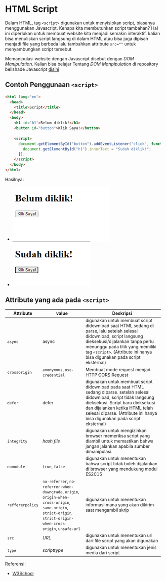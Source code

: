 # HTML Script

Dalam HTML, tag `<script>` digunakan untuk menyisipkan script, biasanya menggunakan Javascript. Kenapa
kita membutuhkan script tambahan? Hal ini diperlukan untuk membuat website kita menjadi semakin
interaktif. kalian bisa menuliskan script langsung di dalam HTML atau bisa juga dipisah menjadi file
yang berbeda lalu tambahkan attribute `src=""` untuk menyambungkan script tersebut.

Memanipulasi website dengan Javascript disebut dengan _DOM Manipulation_. Kalian bisa belajar
Tentang _DOM Manpipulation_ di repository bellshade Javascript [disini](https://github.com/bellshade/Javascript/tree/main/learn/DOM)

## Contoh Penggunaan `<script>`

```html
<html lang="en">
  <head>
    <title>Script</title>
  </head>
  <body>
    <h1 id="h1">Belum diklik!</h1>
    <button id="button">Klik Saya!</button>

    <script>
      document.getElementById("button").addEventListener("click", function () {
        document.getElementById("h1").innerText = "Sudah diklik!";
      });
    </script>
  </body>
</html>
```

Hasilnya:

- ![Contoh Script](img/contoh-script-1.png)
- ![Contoh Script](img/contoh-script-2.png)

## Attribute yang ada pada `<script>`

| Attribute        | value                                                                                                                                                              | Deskripsi                                                                                                                                                                                                                                                                  |
| ---------------- | ------------------------------------------------------------------------------------------------------------------------------------------------------------------ | -------------------------------------------------------------------------------------------------------------------------------------------------------------------------------------------------------------------------------------------------------------------------- |
| `async`          | async                                                                                                                                                              | digunakan untuk membuat script didownload saat HTML sedang di parse, lalu setelah selesai didownload, script langsung dieksekusi/dijalankan tanpa perlu menunggu pada titik yang memiliki tag `<script>`. (Attribute ini hanya bisa digunakan pada script eksternal)       |
| `crossorigin`    | `anonymous`, `use-credential`                                                                                                                                      | Membuat mode request menjadi HTTP CORS Request                                                                                                                                                                                                                             |
| `defer`          | defer                                                                                                                                                              | digunakan untuk membuat script didownload pada saat HTML sedang diparse. setelah selesai didownload, script tidak langsung dieksekusi. Script baru dieksekusi dan dijalankan ketika HTML telah selesai diparse. (Attribute ini hanya bisa digunakan pada script eksternal) |
| `integrity`      | _hash file_                                                                                                                                                        | digunakan untuk mengizinkan browser memeriksa script yang diambil untuk memastikan bahwa jangan jalankan apabila sumber dimanipulasi.                                                                                                                                      |
| `nomodule`       | `true`, `false`                                                                                                                                                    | digunakan untuk menentukan bahwa script tidak boleh dijalankan di browser yang mendukung modul ES2015                                                                                                                                                                      |
| `reffererpolicy` | `no-referrer`, `no-referrer-when-downgrade`, `origin`, `origin-when-cross-origin`, `same-origin`, `strict-origin`, `strict-origin-when-cross-origin`, `unsafe-url` | digunakan untuk menentukan informasi mana yang akan dikirim saat mengambil skrip                                                                                                                                                                                           |
| `src`            | _URL_                                                                                                                                                              | digunakan untuk menentukan url dari file script yang akan digunakan                                                                                                                                                                                                        |
| `type`           | _scripttype_                                                                                                                                                       | digunakan untuk menentukan jenis media dari script                                                                                                                                                                                                                         |

Referensi:

- [W3School](https://www.w3schools.com/html/html_scripts.asp)
